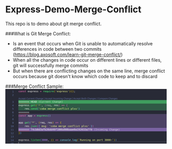 # Express-Demo-Merge-Conflict
This repo is to demo about git merge conflict.

###What is Git Merge Conflict:
- Is an event that occurs when Git is unable to automatically resolve differences in code between two commits
(https://blog.axosoft.com/learn-git-merge-conflict/)
- When all the changes in code occur on different lines or different files, git will successfully merge commits 
- But when there are conflicting changes on the same line, merge conflict occurs because git doesn't know which code to keep and to discard

###Merge Conflict Sample:
![Merge Conflict](/MergeConflict.jpeg)